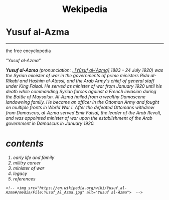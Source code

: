<html lang="en">

<head>
    <meta charset="UTF-8">
    <meta http-equiv="X-UA-Compatible" content="IE=edge">
    <meta name="viewport" content="width=device-width, initial-scale=1.0">
    <title>wikipedia page</title>
   
</head>

<body>
    <h1 style="text-align: center;color: black;">Wekipedia</h1>
    <div>
        <h1>Yusuf al-Azma</h1>
        <hr>
        <p>the free encyclopedia</p>
        <p><i>"Yusuf al-Azma" </p>
        <p><b>Yusuf al-Azma</b> (pronunciation: ,<a href=""> [Yūsuf al-ʿAẓma]</a>
            1883 – 24 July 1920) was the Syrian minister of war in the governments of
            prime ministers Rida al-Rikabi and Hashim al-Atassi, and the Arab Army's chief of general staff under King
            Faisal. He served as minister of war
            from January 1920 until his death while commanding Syrian forces against a French invasion during the Battle
            of Maysalun.
            Al-Azma hailed from a wealthy Damascene landowning family. He became an officer in the Ottoman Army and
            fought on multiple fronts in World
            War I. After the defeated Ottomans withdrew from Damascus, al-Azma served Emir Faisal, the leader of the
            Arab Revolt, and was appointed
            minister of war upon the establishment of the Arab government in Damascus in January 1920.
    </div>
<h1>contents</h1>
<ol>
    <li>early life and family</li>
    <li>militry career</li>
    <li>minister of war</li>
    <li>legacy</li>
    <li>references</li>
</ol>

    <!-- <img src="https://en.wikipedia.org/wiki/Yusuf_al-Azma#/media/File:Yusuf_Al_Azma.jpg" alt="Yusuf al-Azma">  -->

</body>
